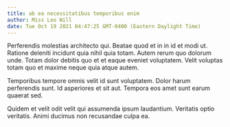 ```yaml
---
title: ab ea necessitatibus temporibus enim
author: Miss Leo Will
date: Tue Oct 19 2021 04:47:25 GMT-0400 (Eastern Daylight Time)
---
```

Perferendis molestias architecto qui. Beatae quod et in in id et modi ut. Ratione deleniti incidunt quia nihil quia totam. Autem rerum quo dolorum unde. Totam dolor debitis quo et et eaque eveniet voluptatem. Velit voluptas totam quo et maxime neque quia atque autem.

 Temporibus tempore omnis velit id sunt voluptatem. Dolor harum perferendis sunt. Id asperiores et sit aut. Tempora eos amet sunt earum quaerat sed.

 Quidem et velit odit velit qui assumenda ipsum laudantium. Veritatis optio veritatis. Animi ducimus non recusandae culpa ea.